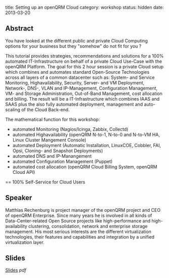 title: Setting up an openQRM Cloud 
category: workshop
status: hidden
date: 2013-03-20

Abstract
---------

You have looked at the different public and private Cloud Computing
options for your business but they "somehow" do not fit for you ?

This tutorial provides strategies, recommendations and solutions for a
100% automated IT-Infrastructure on behalf of a private Cloud Use-Case
with the openQRM Platform. The goal for this 2 hour session is a private
Cloud setup which combines and automates standard Open-Source
Technologies across all layers of a common datacenter such as: System-
and Service Monitoring, Highavailability, Security, Server- and VM
Deployment, Network-, DNS-, VLAN and IP-Management, Configuration
Management, VM- and Storage Administration, Out-of-Band Management, cost
allocation and billing. The result will be a IT-Infrastructure which
combines IAAS and SAAS plus the also fully automated deployment,
management and auto-scaling of the Cloud Back-end.

The mathematical function for this workshop:

- automated Monitoring (Nagios/Icinga, Zabbix, Collectd)
- automated Highavailability (openQRM N-to-1, N-to-0 and N-to-VM HA, Linux Cluster Mangement Console)
- automated Deployment (Automatic Installation, LinuxCOE, Cobbler, FAI, Opsi, Cloning- and Snapshot Deployments)
- automated DNS and IP-Manangement
- automated Configuration Management (Puppet)
- automated cost allocation (openQRM Cloud Billing System, openQRM Cloud API)

== 100% Self-Service for Cloud Users

Speaker
-------
Matthias Rechenburg is project manager of the openQRM project and CEO of
openQRM Enterprise. Since many years he is involved in all kinds of
Data-Center-related Open Source projects like high-performance and
high-availability clustering, consolidation, network and enterprise
storage management. His most serious interests are the different
virtualization technologies, their features and capabilities and
integration by a unified virtualization layer.


Slides
------
[Slides](/static/slides/automate-everything-openqrm-slides-loadays2013.pdf) _pdf_
